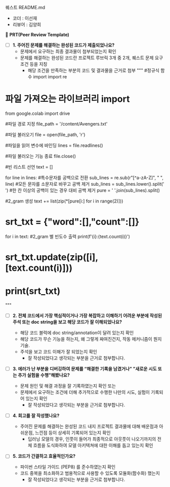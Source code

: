 퀘스트 README.md

- 코더 : 이선재
- 리뷰어 : 김양희


🔑 **PRT(Peer Review Template)**

- [ ]  **1. 주어진 문제를 해결하는 완성된 코드가 제출되었나요?**
    - 문제에서 요구하는 최종 결과물이 첨부되었는지 확인
    - 문제를 해결하는 완성된 코드란 프로젝트 루브릭 3개 중 2개, 
    퀘스트 문제 요구조건 등을 지칭
        - 해당 조건을 만족하는 부분의 코드 및 결과물을 근거로 첨부
"""
#정규식 함수 import
import re
# 파일 가져오는 라이브러리 import
from google.colab import drive

#파일 경로 지정
file_path = '/content/Avengers.txt'

#파일 불러오기
file = open(file_path, 'r')

#파일을 읽어 변수에 바인딩
lines = file.readlines()

#파일 불러오는 기능 종료
file.close()

#빈 리스트 선언
text = []

for line in lines:
  #특수문자를 공백으로 전환
  sub_lines = re.sub(r"[^a-zA-Z]", " ", line)
  #모든 문자를 소문자로 바꾸고 공백 제거
  sub_lines = sub_lines.lower().split(' ')
  #한 칸 이상의 공백이 있는 경우 대비 공백 제거
  pure = ' '.join(sub_lines).split()

  #2_gram 생성
  text += list(zip(*[pure[i:] for i in range(2)]))

# srt_txt = {"word":[],"count":[]}

for i in text:
  #2_gram 별 빈도수 출력
  print(f'{i}:{text.count(i)}')
  # srt_txt.update(zip([i], [text.count(i)]))


# print(srt_txt)
"""
    
- [ ]  **2. 전체 코드에서 가장 핵심적이거나 가장 복잡하고 이해하기 어려운 부분에 작성된 
주석 또는 doc string을 보고 해당 코드가 잘 이해되었나요?**
    - 해당 코드 블럭에 doc string/annotation이 달려 있는지 확인
    - 해당 코드가 무슨 기능을 하는지, 왜 그렇게 짜여진건지, 작동 메커니즘이 뭔지 기술.
    - 주석을 보고 코드 이해가 잘 되었는지 확인
        - 잘 작성되었다고 생각되는 부분을 근거로 첨부합니다.
        
- [ ]  **3. 에러가 난 부분을 디버깅하여 문제를 “해결한 기록을 남겼거나” 
”새로운 시도 또는 추가 실험을 수행”해봤나요?**
    - 문제 원인 및 해결 과정을 잘 기록하였는지 확인 또는
    - 문제에서 요구하는 조건에 더해 추가적으로 수행한 나만의 시도, 
    실험이 기록되어 있는지 확인
        - 잘 작성되었다고 생각되는 부분을 근거로 첨부합니다.
        
- [ ]  **4. 회고를 잘 작성했나요?**
    - 주어진 문제를 해결하는 완성된 코드 내지 프로젝트 결과물에 대해
    배운점과 아쉬운점, 느낀점 등이 상세히 기록되어 있는지 확인
        - 딥러닝 모델의 경우,
        인풋이 들어가 최종적으로 아웃풋이 나오기까지의 전체 흐름을 도식화하여 
        모델 아키텍쳐에 대한 이해를 돕고 있는지 확인

- [ ]  **5. 코드가 간결하고 효율적인가요?**
    - 파이썬 스타일 가이드 (PEP8) 를 준수하였는지 확인
    - 코드 중복을 최소화하고 범용적으로 사용할 수 있도록 모듈화(함수화) 했는지
        - 잘 작성되었다고 생각되는 부분을 근거로 첨부합니다.

